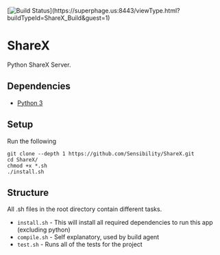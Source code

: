 [![Build Status](https://superphage.us:8443/app/rest/builds/buildType\(id:ShareX_Build\)/statusIcon)](https://superphage.us:8443/viewType.html?buildTypeId=ShareX_Build&guest=1)

# ShareX
Python ShareX Server.

## Dependencies
* [Python 3](https://www.python.org)


## Setup
Run the following
```
git clone --depth 1 https://github.com/Sensibility/ShareX.git
cd ShareX/
chmod +x *.sh
./install.sh
```

## Structure
All .sh files in the root directory contain different tasks.<br />
* `install.sh` - This will install all required dependencies to run this app (excluding python)
* `compile.sh` - Self explanatory, used by build agent
* `test.sh` - Runs all of the tests for the project
